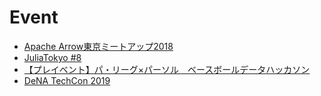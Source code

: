 # Event
- [Apache Arrow東京ミートアップ2018](/event/apache-arrow-tokyo-meetup-2018)
- [JuliaTokyo #8](/event/julia-tokyo-8)
- [【プレイベント】パ・リーグ×パーソル　ベースボールデータハッカソン](/event/pre-event-baseball-data-hackathon)
- [DeNA TechCon 2019](/event/dena-techcon-2019/index)